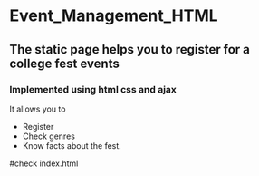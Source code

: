 # Event_Management_HTML
## The static page helps you to register for a college fest events 
### Implemented using html css and ajax

It allows you to
- Register
- Check genres
- Know facts about the fest.

#check index.html
